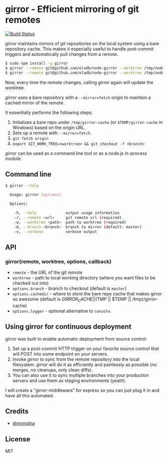 # girror - Efficient mirroring of git remotes #

[![Build Status](https://secure.travis-ci.org/eladb/node-girror.png?branch=master)](http://travis-ci.org/eladb/node-girror)

_girror_ maintains mirrors of git repositories on the local system using a bare repository cache.
This makes it especially useful to handle post-commit triggers and automatically pull changes from a remote.

```bash
$ sudo npm install -g girror
$ girror --remote git@github.com/eladb/node-girror --worktree /tmp/node-girror-master
$ girror --remote git@github.com/eladb/node-girror --worktree /tmp/node-girror-branch1 --branch branch1
```

Now, every time the remote changes, calling _girror_ again will update the worktree.

_girror_ uses a bare repository with a `--mirror=fetch` origin to maintain a cached mirror of the remote.

It essentially performs the following steps:

 1. Initializes a bare repo under `/tmp/girror-cache` (or `$TEMP/girror-cache` in Windows) based on the origin URL.
 2. Sets up a remote with `--mirror=fetch`.
 3. `git fetch origin`
 4. `export GIT_WORK_TREE=<worktree> && git checkout -f <branch>`

_girror_ can be used as a command line tool or as a node.js in-process module.

## Command line ##

```bash
$ girror --help

  Usage: girror [options]

  Options:

    -h, --help             output usage information
    -r, --remote <url>     git remote url (required)
    -w, --worktree <path>  path to worktree (required)
    -b, --branch <branch>  branch to mirror (default: master)
    -v, --verbose          verbose output

```

## API ##

### girror(remote, worktree, options, callback) ###

 * `remote` - the URL of the git remote
 * `worktree` - path to local working directory (where you want files to be checked out into)
 * `options.branch` - branch to checkout (default is `master`)
 * `options.cachedir` - where to store the bare repo cache that makes girror so awesome (default is $GIRROR_CACHE || ($TMP || $TEMP || /tmp)/girror-cache)
 * `options.logger` - optional alternative to `console`.

## Using girror for continuous deployment ##

girror was built to enable automatic deployment from source control:

 1. Set up a post-commit HTTP trigger on your favorite source control that will POST into some endpoint on your servers.
 2. Invoke _girror_ to sync from the remote repository into the local filesystem. _girror_ will do it as efficiently and painlessly as possible (no merges, no cleanups, only clean diffs).
 3. You can also use it to sync multiple branches into your production servers and use them as staging environments (yeah!).

I will create a "girror-middleware" for express so you can just plug it in and have all this automated.

## Credits ##

 * [@mojodna](https://github.com/mojodna)

## License ##

MIT

